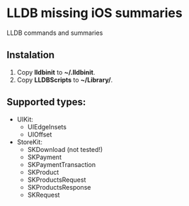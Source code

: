 LLDB missing iOS summaries
==========================

LLDB commands and summaries

## Instalation
1. Copy **lldbinit** to **~/.lldbinit**.
2. Copy **LLDBScripts** to **~/Library/**.

## Supported types:
- UIKit:
	- UIEdgeInsets
	- UIOffset
- StoreKit:
    - SKDownload (not tested!)
    - SKPayment
    - SKPaymentTransaction
    - SKProduct
    - SKProductsRequest
    - SKProductsResponse
    - SKRequest
